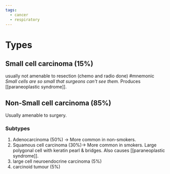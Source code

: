 ```yaml
---
tags:
  - cancer
  - respiratory
---
```

# Types
## Small cell carcinoma (15%)
usually not amenable to resection (chemo and radio done) 
#mnemonic *Small cells are so small that surgeons can't see them.* 
Produces [[paraneoplastic syndrome]]. 

## Non-Small cell carcinoma (85%)
Usually amenable to surgery. 
### Subtypes
1. Adenocarcinoma (50%) -> More common in non-smokers. 
2. Squamous cell carcinoma (30%)-> More common in smokers. Large polygonal cell with keratin pearl & bridges. Also causes [[paraneoplastic syndrome]]. 
3. large cell neuroendocrine carcinoma (5%)
4. carcinoid tumour (5%)
